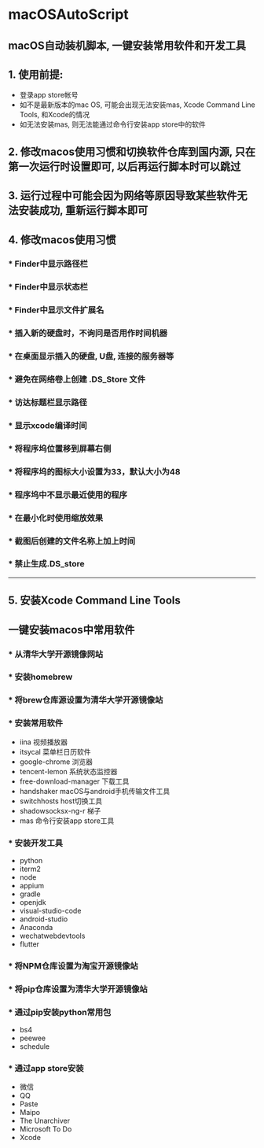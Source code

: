 # macOSAutoScript

## macOS自动装机脚本, 一键安装常用软件和开发工具

## 1. 使用前提:
- 登录app store帐号
- 如不是最新版本的mac OS, 可能会出现无法安装mas, Xcode Command Line Tools, 和Xcode的情况
- 如无法安装mas, 则无法能通过命令行安装app store中的软件

## 2. 修改macos使用习惯和切换软件仓库到国内源, 只在第一次运行时设置即可, 以后再运行脚本时可以跳过
## 3. 运行过程中可能会因为网络等原因导致某些软件无法安装成功, 重新运行脚本即可

## 4. 修改macos使用习惯
### * Finder中显示路径栏
### * Finder中显示状态栏
### * Finder中显示文件扩展名
### * 插入新的硬盘时，不询问是否用作时间机器
### * 在桌面显示插入的硬盘, U盘, 连接的服务器等
### * 避免在网络卷上创建 .DS_Store 文件
### * 访达标题栏显示路径
### * 显示xcode编译时间
### * 将程序坞位置移到屏幕右侧
### * 将程序坞的图标大小设置为33，默认大小为48
### * 程序坞中不显示最近使用的程序
### * 在最小化时使用缩放效果
### * 截图后创建的文件名称上加上时间
### * 禁止生成.DS_store
    

-----    
## 5. 安装Xcode Command Line Tools
## 一键安装macos中常用软件
### * 从清华大学开源镜像网站
### * 安装homebrew
### * 将brew仓库源设置为清华大学开源镜像站
### * 安装常用软件
- iina 视频播放器
- itsycal 菜单栏日历软件
- google-chrome 浏览器
- tencent-lemon 系统状态监控器
- free-download-manager 下载工具
- handshaker macOS与android手机传输文件工具
- switchhosts host切换工具
- shadowsocksx-ng-r 梯子
- mas 命令行安装app store工具
### * 安装开发工具
- python
- iterm2
- node
- appium
- gradle
- openjdk
- visual-studio-code
- android-studio
- Anaconda
- wechatwebdevtools
- flutter

### * 将NPM仓库设置为淘宝开源镜像站
### * 将pip仓库设置为清华大学开源镜像站
### * 通过pip安装python常用包
- bs4
- peewee
- schedule
  
### * 通过app store安装
- 微信
- QQ
- Paste
- Maipo
- The Unarchiver
- Microsoft To Do
- Xcode